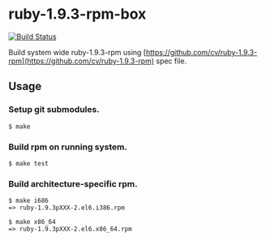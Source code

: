 ruby-1.9.3-rpm-box
==================

[![Build Status](https://travis-ci.org/hansode/ruby-1.9.3-rpm-box.png)](https://travis-ci.org/hansode/ruby-1.9.3-rpm-box)

Build system wide ruby-1.9.3-rpm using [https://github.com/cv/ruby-1.9.3-rpm](https://github.com/cv/ruby-1.9.3-rpm) spec file.

Usage
-----

### Setup git submodules.

```
$ make
```

### Build rpm on running system.

```
$ make test
```

### Build architecture-specific rpm.

```
$ make i686
=> ruby-1.9.3pXXX-2.el6.i386.rpm
```

```
$ make x86_64
=> ruby-1.9.3pXXX-2.el6.x86_64.rpm
```
